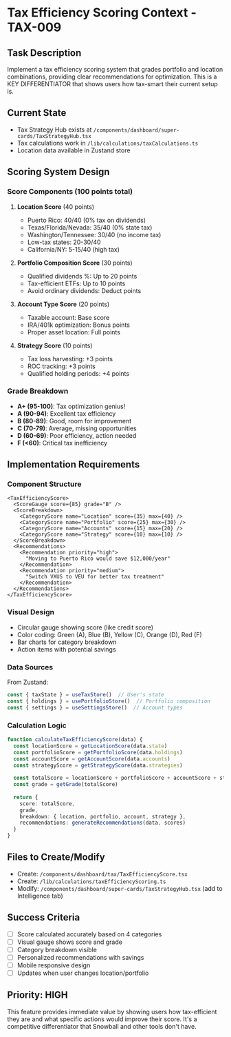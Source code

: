 # Tax Efficiency Scoring Context - TAX-009

## Task Description
Implement a tax efficiency scoring system that grades portfolio and location combinations, providing clear recommendations for optimization. This is a KEY DIFFERENTIATOR that shows users how tax-smart their current setup is.

## Current State
- Tax Strategy Hub exists at `/components/dashboard/super-cards/TaxStrategyHub.tsx`
- Tax calculations work in `/lib/calculations/taxCalculations.ts`
- Location data available in Zustand store

## Scoring System Design

### Score Components (100 points total)
1. **Location Score** (40 points)
   - Puerto Rico: 40/40 (0% tax on dividends)
   - Texas/Florida/Nevada: 35/40 (0% state tax)
   - Washington/Tennessee: 30/40 (no income tax)
   - Low-tax states: 20-30/40
   - California/NY: 5-15/40 (high tax)

2. **Portfolio Composition Score** (30 points)
   - Qualified dividends %: Up to 20 points
   - Tax-efficient ETFs: Up to 10 points
   - Avoid ordinary dividends: Deduct points

3. **Account Type Score** (20 points)
   - Taxable account: Base score
   - IRA/401k optimization: Bonus points
   - Proper asset location: Full points

4. **Strategy Score** (10 points)
   - Tax loss harvesting: +3 points
   - ROC tracking: +3 points
   - Qualified holding periods: +4 points

### Grade Breakdown
- **A+ (95-100)**: Tax optimization genius! 
- **A (90-94)**: Excellent tax efficiency
- **B (80-89)**: Good, room for improvement
- **C (70-79)**: Average, missing opportunities
- **D (60-69)**: Poor efficiency, action needed
- **F (<60)**: Critical tax inefficiency

## Implementation Requirements

### Component Structure
```tsx
<TaxEfficiencyScore>
  <ScoreGauge score={85} grade="B" />
  <ScoreBreakdown>
    <CategoryScore name="Location" score={35} max={40} />
    <CategoryScore name="Portfolio" score={25} max={30} />
    <CategoryScore name="Accounts" score={15} max={20} />
    <CategoryScore name="Strategy" score={10} max={10} />
  </ScoreBreakdown>
  <Recommendations>
    <Recommendation priority="high">
      "Moving to Puerto Rico would save $12,000/year"
    </Recommendation>
    <Recommendation priority="medium">
      "Switch VXUS to VEU for better tax treatment"
    </Recommendation>
  </Recommendations>
</TaxEfficiencyScore>
```

### Visual Design
- Circular gauge showing score (like credit score)
- Color coding: Green (A), Blue (B), Yellow (C), Orange (D), Red (F)
- Bar charts for category breakdown
- Action items with potential savings

### Data Sources
From Zustand:
```typescript
const { taxState } = useTaxStore()  // User's state
const { holdings } = usePortfolioStore()  // Portfolio composition
const { settings } = useSettingsStore()  // Account types
```

### Calculation Logic
```typescript
function calculateTaxEfficiencyScore(data) {
  const locationScore = getLocationScore(data.state)
  const portfolioScore = getPortfolioScore(data.holdings)
  const accountScore = getAccountScore(data.accounts)
  const strategyScore = getStrategyScore(data.strategies)
  
  const totalScore = locationScore + portfolioScore + accountScore + strategyScore
  const grade = getGrade(totalScore)
  
  return {
    score: totalScore,
    grade,
    breakdown: { location, portfolio, account, strategy },
    recommendations: generateRecommendations(data, scores)
  }
}
```

## Files to Create/Modify
- Create: `/components/dashboard/tax/TaxEfficiencyScore.tsx`
- Create: `/lib/calculations/taxEfficiencyScoring.ts`
- Modify: `/components/dashboard/super-cards/TaxStrategyHub.tsx` (add to Intelligence tab)

## Success Criteria
- [ ] Score calculated accurately based on 4 categories
- [ ] Visual gauge shows score and grade
- [ ] Category breakdown visible
- [ ] Personalized recommendations with savings
- [ ] Mobile responsive design
- [ ] Updates when user changes location/portfolio

## Priority: HIGH
This feature provides immediate value by showing users how tax-efficient they are and what specific actions would improve their score. It's a competitive differentiator that Snowball and other tools don't have.